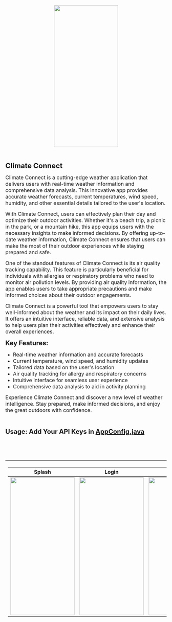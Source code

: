 <p style="text-align:center"><img alt="" src="https://github.com/rishabhraj1572/ClimateConnect/blob/main/Screenshots/4.gif?raw=true" style="height:444px; width:200px" /></p>

<p>&nbsp;</p>

<p><span style="font-size:22px"><strong>Climate Connect</strong></span></p>

<p><span style="font-size:16px">Climate Connect is a cutting-edge weather application that delivers users with real-time weather information and comprehensive data analysis. This innovative app provides accurate weather forecasts, current temperatures, wind speed, humidity, and other essential details tailored to the user&#39;s location.</span></p>

<p><span style="font-size:16px">With Climate Connect, users can effectively plan their day and optimize their outdoor activities. Whether it&#39;s a beach trip, a picnic in the park, or a mountain hike, this app equips users with the necessary insights to make informed decisions. By offering up-to-date weather information, Climate Connect ensures that users can make the most of their outdoor experiences while staying prepared and safe.</span></p>

<p><span style="font-size:16px">One of the standout features of Climate Connect is its air quality tracking capability. This feature is particularly beneficial for individuals with allergies or respiratory problems who need to monitor air pollution levels. By providing air quality information, the app enables users to take appropriate precautions and make informed choices about their outdoor engagements.</span></p>

<p><span style="font-size:16px">Climate Connect is a powerful tool that empowers users to stay well-informed about the weather and its impact on their daily lives. It offers an intuitive interface, reliable data, and extensive analysis to help users plan their activities effectively and enhance their overall experiences.</span></p>

<p><span style="font-size:20px"><strong>Key Features:</strong></span></p>

<ul>
	<li><span style="font-size:16px">Real-time weather information and accurate forecasts</span></li>
	<li><span style="font-size:16px">Current temperature, wind speed, and humidity updates</span></li>
	<li><span style="font-size:16px">Tailored data based on the user&#39;s location</span></li>
	<li><span style="font-size:16px">Air quality tracking for allergy and respiratory concerns</span></li>
	<li><span style="font-size:16px">Intuitive interface for seamless user experience</span></li>
	<li><span style="font-size:16px">Comprehensive data analysis to aid in activity planning</span></li>
</ul>

<p><span style="font-size:16px">Experience Climate Connect and discover a new level of weather intelligence. Stay prepared, make informed decisions, and enjoy the great outdoors with confidence.</span></p>

<p>&nbsp;</p>

<p><span style="font-size:20px"><strong>Usage: Add Your API Keys in <a href="https://github.com/rishabhraj1572/ClimateConnect/blob/master/app/src/main/java/com/rrgroup/climateconnect/AppConfig.java">AppConfig.java</a></strong></span></p>

<p>&nbsp;</p>

<p style="text-align:center">&nbsp;</p>

<table>
	<thead>
		<tr>
			<th>
			<table>
				<thead>
					<tr>
						<th>Splash</th>
						<th>Login</th>
						<th>Home</th>
						<th>New Message</th>
						<th>My Profile</th>
						<th>Chat Screen (Empty)</th>
						<th>Chat Screen</th>
						<th>User Profile</th>
					</tr>
				</thead>
				<tbody>
					<tr>
						<td><img alt="" src="https://raw.githubusercontent.com/rishabhraj1572/chat_app/main/Screenshots/8.png" style="height:431px; width:200px" /></td>
						<td><img alt="" src="https://raw.githubusercontent.com/rishabhraj1572/chat_app/main/Screenshots/5.png" style="height:431px; width:200px" /></td>
						<td><img alt="" src="https://raw.githubusercontent.com/rishabhraj1572/chat_app/main/Screenshots/7.png" style="height:431px; width:200px" /></td>
						<td><img alt="" src="https://raw.githubusercontent.com/rishabhraj1572/chat_app/main/Screenshots/3.png" style="height:431px; width:200px" /></td>
						<td><img alt="" src="https://raw.githubusercontent.com/rishabhraj1572/chat_app/main/Screenshots/6.png" style="height:431px; width:200px" /></td>
						<td><img alt="" src="https://raw.githubusercontent.com/rishabhraj1572/chat_app/main/Screenshots/4.png" style="height:431px; width:200px" /></td>
						<td><img alt="" src="https://raw.githubusercontent.com/rishabhraj1572/chat_app/main/Screenshots/2.png" style="height:431px; width:200px" /></td>
						<td><img alt="" src="https://raw.githubusercontent.com/rishabhraj1572/chat_app/main/Screenshots/1.png" style="height:431px; width:200px" /></td>
					</tr>
				</tbody>
			</table>
			</th>
		</tr>
	</thead>
</table>

<p>&nbsp;</p>
